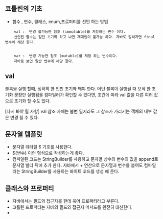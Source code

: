 ## 코틀린의 기초

- 함수 , 변수, 클래스, enum,프로퍼티를 선언 하는 방법
```
    val :  변경 불가능한 참조 (immutable)를 저장하는 변수 이다. 
    선언된 함수는 일단 초기화 하고 나면 재대입이 불가능 하다. 자바로 말하자면 final 변수에 해당 한다. 
   
    
    var :  변경 가능한 첨조 (mutable)를 저장 하는 변수이다. 
    자바로 보면 일반 변수에 해당 한다.   
```

## val 
블록을 실행 할때, 정확히 한 번만 초기화 돼야 한다. 
어던 블록이 실행될 때 오직 한 초기화 문장만 실행됨을 컴파일러가 확인할 수 있다면, 조건에 따라 val 값을
다른 여러 값으로 초기화 할 수도 있다. 

[다시 봐야 될 사향]
val 참조 자체는 불변 일지라도 그 참조가 가리키는 객체의 내부 값은 변경 될 수 있다. 

## 문자열 템플릿

- 문자열 리터럴 $ 기호를 사용한다. 
- ${변수} 이런 형식으로 작성하는게 좋다. 
- 컴파일된 코드는 StringBuilder를 사용하고 문자열 상수와 변수의 값을
append로 문자열 빌더 뒤에 추가 한다. 자바에서 + 연산으로 문자열과 변수를 
붙여도 컴파일러는 StringBuilder를 사용하는 바이트 코드를 생성 해 준다. 


## 클래스와 프로퍼티

- 자바에서는 필드와 접근자를 한데 묶어 프로퍼티라고 부른다. 
- 코틀린 프로퍼티는 자바의 필드와 접근자 메서드를 완전히 대신한다. 
- 